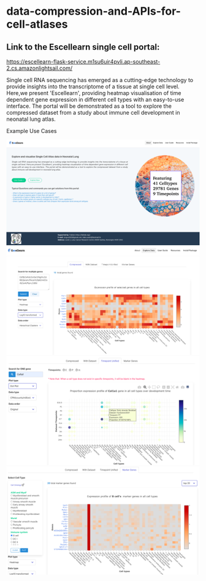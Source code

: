 # data-compression-and-APIs-for-cell-atlases

## Link to the Escellearn single cell portal: 
https://escellearn-flask-service.m1su6uir4pvli.ap-southeast-2.cs.amazonlightsail.com/ 

Single cell RNA sequencing has emerged as a cutting-edge technology
to provide insights into the transcriptome of a tissue at single cell level. 
Here,we present 'Escellearn', providing heatmap visualisation of 
time dependent gene expression in different cell types with an 
easy-to-use interface. The portal will be demonstrated as a tool to 
explore the compressed dataset from a study about immune cell development in neonatal lung atlas.

Example Use Cases

![Alt text](./info/home.png "home page")
![Alt text](./info/useCase_1.png "use case 1")
![Alt text](./info/useCase_timepoint.png "use case timepoint")
![Alt text](./info/useCase_Marker.png "use case timepoint")